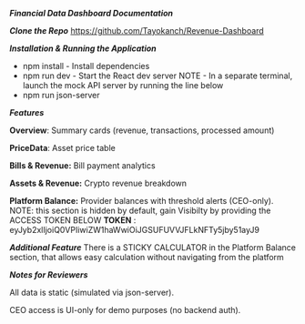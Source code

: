 ***Financial Data Dashboard Documentation***

***Clone the Repo***
https://github.com/Tayokanch/Revenue-Dashboard

***Installation & Running the Application***
* npm install - Install dependencies
* npm run dev - Start the React dev server
NOTE - In a separate terminal, launch the mock API server by running the line below
* npm run json-server


***Features***

**Overview**: Summary cards (revenue, transactions, processed amount)

**PriceData**: Asset price table

**Bills & Revenue:** Bill payment analytics

**Assets & Revenue:** Crypto revenue breakdown

**Platform Balance:** Provider balances with threshold alerts (CEO-only). NOTE: this section is hidden by default, gain Visibilty by providing the ACCESS TOKEN BELOW 
**TOKEN** : eyJyb2xlIjoiQ0VPIiwiZW1haWwiOiJGSUFUVVJFLkNFTy5jby51ayJ9

***Additional Feature***
There is a STICKY CALCULATOR in the Platform Balance section, that allows easy calculation without navigating from the platform

***Notes for Reviewers***

All data is static (simulated via json-server).

CEO access is UI-only for demo purposes (no backend auth).


